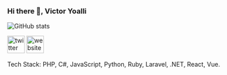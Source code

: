 ### Hi there 👋, Victor Yoalli 

![GitHub stats](https://github-readme-stats.vercel.app/api?username=victoryoalli&show_icons=true&count_private=true)  

[<img src='https://cdn.jsdelivr.net/npm/simple-icons@3.0.1/icons/twitter.svg' alt='twitter' height='40'>](https://twitter.com/victoryoalli)  [<img src='https://cdn.jsdelivr.net/npm/simple-icons@3.0.1/icons/icloud.svg' alt='website' height='40'>](https://victoryoalli.me)  

Tech Stack: PHP, C#, JavaScript, Python, Ruby, Laravel, .NET, React, Vue. 
